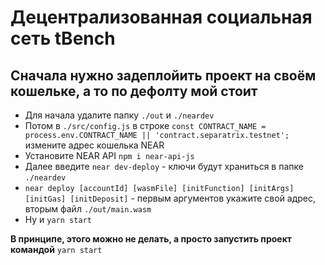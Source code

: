 # Децентрализованная социальная сеть tBench

## Cначала нужно задеплойить проект на своём кошельке, а то по дефолту мой стоит

- Для начала удалите папку `./out` и `./neardev`
- Потом в `./src/config.js` в строке `const CONTRACT_NAME = process.env.CONTRACT_NAME || 'contract.separatrix.testnet';` измените адрес кошелька NEAR
- Установите NEAR API `npm i near-api-js`
- Далее введите `near dev-deploy` - ключи будут храниться в папке `./neardev`
- `near deploy [accountId] [wasmFile] [initFunction] [initArgs] [initGas] [initDeposit]` - первым аргументов укажите свой адрес, вторым файл `./out/main.wasm`
- Ну и `yarn start`

**В принципе, этого можно не делать, а просто запустить проект командой** `yarn start`
